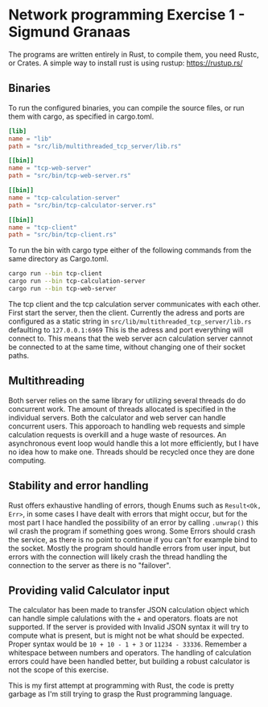 # Network programming Exercise 1 - Sigmund Granaas

The programs are written entirely in Rust, to compile them, you need Rustc, or Crates. A simple way to install rust is using rustup: <https://rustup.rs/>

## Binaries

To run the configured binaries, you can compile the source files, or run them with cargo, as specified in cargo.toml.

```toml
[lib]
name = "lib"
path = "src/lib/multithreaded_tcp_server/lib.rs"

[[bin]]
name = "tcp-web-server"
path = "src/bin/tcp-web-server.rs"

[[bin]]
name = "tcp-calculation-server"
path = "src/bin/tcp-calculator-server.rs"

[[bin]]
name = "tcp-client"
path = "src/bin/tcp-client.rs"
```

To run the bin with cargo type either of the following commands from the same directory as Cargo.toml.

```bash
cargo run --bin tcp-client
cargo run --bin tcp-calculation-server
cargo run --bin tcp-web-server

```

The tcp client and the tcp calculation server communicates with each other. First start the server, then the client. Currently the adress and ports are configured as a static string in `src/lib/multithreaded_tcp_server/lib.rs` defaulting to `127.0.0.1:6969` This is the adress and port everything will connect to. This means that the web server acn calculation server cannot be connected to at the same time, without changing one of their socket paths.

## Multithreading

Both server relies on the same library for utilizing several threads do do concurrent work. The amount of threads allocated is specified in the individual servers. Both the calculator and web server can handle concurrent users. This apporoach to handling web requests and simple calculation requests is overkill and a huge waste of resources. An asynchronous event loop would handle this a lot more efficiently, but I have no idea how to make one. Threads should be recycled once they are done computing.

## Stability and error handling

Rust offers exhaustive handling of errors, though Enums such as `Result<Ok, Err>`, in some cases I have dealt with errors that might occur, but for the most part I hace handled the possibility of an error by calling `.unwrap()` this wil crash the program if something goes wrong. Some Errors should crash the service, as there is no point to continue if you can't for example bind to the socket. Mostly the program should handle errors from user input, but errors with the connection will likely crash the thread handling the connection to the server as there is no "failover".

## Providing valid Calculator input

The calculator has been made to transfer JSON calculation object which can handle simple calulations with the + and operators. floats are not supported. If the server is provided with Invalid JSON syntax it will try to compute what is present, but is might not be what should be expected. Proper syntax would be `10 + 10 - 1 + 3` or `11234 - 33336`. Remember a whitespace between numbers and operators. The handling of calculation errors could have been handled better, but building a robust calculator is not the scope of this exercise.

This is my first attempt at programming with Rust, the code is pretty garbage as I'm still trying to grasp the Rust programming language.
